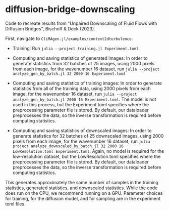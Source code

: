 # diffusion-bridge-downscaling
Code to recreate results from "Unpaired Downscaling of Fluid Flows with Diffusion Bridges", Bischoff &amp; Deck (2023).

First, navigate to `CliMAgen.jl/examples/context2dturbulence`.
- Training:
Run `julia --project training.jl Experiment.toml`

- Computing and saving statistics of generated images:
In order to generate statistics from 32 batches of 25 images, using 2000 pixels from each image, for the wavenumber 16 dataset, run `julia --project analyze_gen_by_batch.jl 32 2000 16 Experiment.toml`

- Computing and saving statistics of training images:
In order to generate statistics from all of the training data, using 2000 pixels from each image, for the wavenumber 16 dataset, run `julia --project analyze_gen_by_batch.jl 2000 16 Experiment.toml`. The model is not used in this process, but the Experiment.toml specifies where the preprocessing parameter file is stored. By default, our dataloader preprocesses the data, so the inverse transformation is required before computing statistics.

- Computing and saving statistics of downscaled images:
In order to generate statistics for 32 batches of 25 downscaled images, using 2000 pixels from each image, for the wavenumber 16 dataset, run `julia --project analyze_downscaled_by_batch.jl 32 2000 16 LowResolution.toml Experiment.toml`.
Again, no model is required for the low-resolution dataset, but the LowResolution.toml specifies where the preprocessing parameter file is stored. By default, our dataloader preprocesses the data, so the inverse transformation is required before computing statistics.

This generates approximately the same number of samples in the training statistics, generated statistics, and downscaled statistics. While the code does run on the CPU, we recommend running on a GPU. Parameter choices for training, for the diffusion model, and for sampling are in the experiment toml files.
